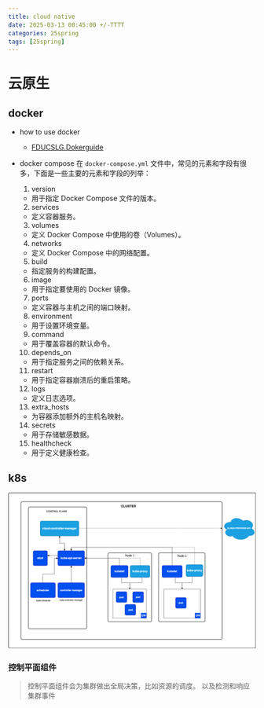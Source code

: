 ```yaml
---
title: cloud native 
date: 2025-03-13 00:45:00 +/-TTTT
categories: 25spring
tags: [25spring]
---
```

# 云原生
## docker
* how to use docker
  * [FDUCSLG.Dokerguide](https://comp101.fducslg.com/tools/docker)
* docker compose
  在 `docker-compose.yml` 文件中，常见的元素和字段有很多，下面是一些主要的元素和字段的列举：

  1. version
  - 用于指定 Docker Compose 文件的版本。

  2. services
  - 定义容器服务。

  3. volumes
  - 定义 Docker Compose 中使用的卷（Volumes）。

  4. networks
  - 定义 Docker Compose 中的网络配置。

  5. build
  - 指定服务的构建配置。

  6. image
  - 用于指定要使用的 Docker 镜像。

  7. ports
  - 定义容器与主机之间的端口映射。

  8. environment
  - 用于设置环境变量。

  9. command
  - 用于覆盖容器的默认命令。

  10. depends_on
  - 用于指定服务之间的依赖关系。

  11. restart
  - 用于指定容器崩溃后的重启策略。

  12. logs
  - 定义日志选项。

  13. extra_hosts
  - 为容器添加额外的主机名映射。


  14.  secrets
  - 用于存储敏感数据。

  15.  healthcheck
  - 用于定义健康检查。
## k8s
![alt text](https://raw.githubusercontent.com/huazZengblog/huazZengblog.github.io/main/_posts/img/cloud/k8s.png)
### 控制平面组件
> 控制平面组件会为集群做出全局决策，比如资源的调度。 以及检测和响应集群事件

